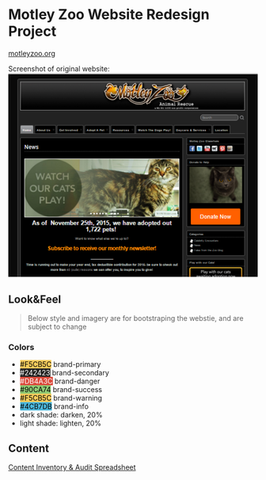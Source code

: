 # Motley Zoo Website Redesign Project

[motleyzoo.org](http://motleyzoo.org/)

Screenshot of original website:
![alt text](https://raw.githubusercontent.com/Catenology/motleyzoo/master/design/images/screenshot-oldsite.png "Screenshot of original site")

## Look&Feel

> Below style and imagery are for bootstraping the webstie, and are subject to change

### Colors
- <span style="background-color:#F5CB5C; color: #000">#F5CB5C</span>	brand-primary
- <span style="background-color:#242423; color: #fff">#242423</span>	brand-secondary
- <span style="background-color:#DB4A3C; color: #fff">#DB4A3C</span>	brand-danger
- <span style="background-color:#90CA74; color: #000">#90CA74</span>	brand-success
- <span style="background-color:#F5CB5C; color: #000">#F5CB5C</span>	brand-warning
- <span style="background-color:#4CB7DB; color: #000">#4CB7DB</span>	brand-info
- dark shade: darken, 20%
- light shade: lighten, 20%

## Content

[Content Inventory & Audit Spreadsheet](https://docs.google.com/spreadsheets/d/1fvWm4SZ9qJZ3o6JV-Ghy4Yvw7qfzLDL7P3AbwUYPAbU/edit#gid=0)
